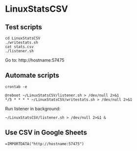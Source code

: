 # LinuxStatsCSV

## Test scripts
```
cd LinuxStatsCSV
./writestats.sh
cat stats.csv
./listener.sh
```
Go to: http://hostname:57475

## Automate scripts
```
crontab -e
```
```
@reboot ~/LinuxStatsCSV/listener.sh > /dev/null 2>&1
*/5 * * * * ~/LinuxStatsCSV/writestats.sh > /dev/null 2>&1
```
Run listener in background:
```
~/LinuxStatsCSV/listener.sh > /dev/null 2>&1 &
```

## Use CSV in Google Sheets
`=IMPORTDATA("http://hostname:57475")`
